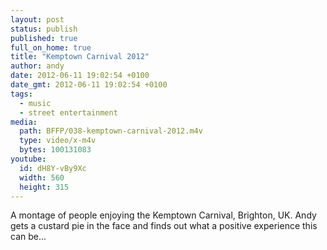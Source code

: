 ```yaml
---
layout: post
status: publish
published: true
full_on_home: true
title: "Kemptown Carnival 2012"
author: andy
date: 2012-06-11 19:02:54 +0100
date_gmt: 2012-06-11 19:02:54 +0100
tags:
  - music
  - street entertainment
media:
  path: BFFP/038-kemptown-carnival-2012.m4v
  type: video/x-m4v
  bytes: 100131083
youtube:
  id: dH8Y-vBy9Xc
  width: 560
  height: 315
---
```

A montage of people enjoying the Kemptown Carnival, Brighton, UK. Andy gets a custard pie in the face and finds out what a positive experience this can be...
